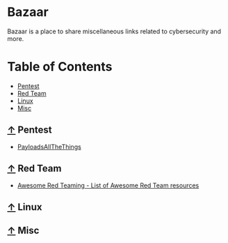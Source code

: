 # Bazaar

Bazaar is a place to share miscellaneous links related to cybersecurity and more.
  
Table of Contents
=================

* [Pentest](#-pentest)
* [Red Team](#-red-team)
* [Linux](#-linux)
* [Misc](#-misc)

## [↑](#table-of-contents) Pentest

* [PayloadsAllTheThings](https://github.com/swisskyrepo/PayloadsAllTheThings)

## [↑](#table-of-contents) Red Team

* [Awesome Red Teaming - List of Awesome Red Team resources](https://github.com/yeyintminthuhtut/Awesome-Red-Teaming)

## [↑](#table-of-contents) Linux

## [↑](#table-of-contents) Misc
